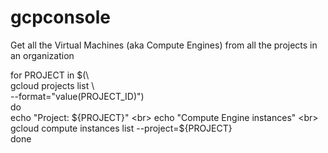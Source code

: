 # gcpconsole
Get all the Virtual Machines (aka Compute Engines) from all the projects in an organization

for PROJECT in $(\ <br>
  gcloud projects list \ <br>
  --format="value(PROJECT_ID)") <br>
do <br>
  echo "Project: ${PROJECT}" <br>
  echo "Compute Engine instances" <br>
  gcloud compute instances list --project=${PROJECT} <br>
done <br>
